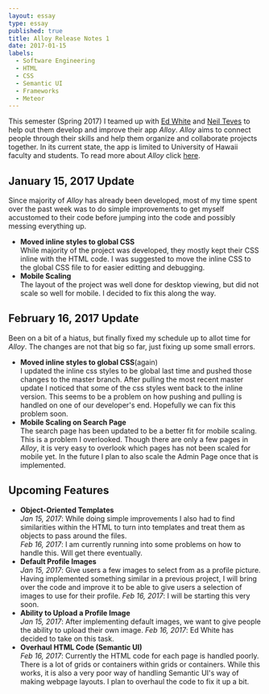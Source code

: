 ```yaml
---
layout: essay
type: essay
published: true
title: Alloy Release Notes 1
date: 2017-01-15
labels:
  - Software Engineering
  - HTML
  - CSS
  - Semantic UI
  - Frameworks
  - Meteor
---
```


This semester (Spring 2017) I teamed up with [Ed White](https://spyhi.github.io/) and [Neil Teves](https://neilnthings.github.io/) to help out them develop and improve their app <i>Alloy</i>. <i>Alloy</i> aims to connect people through their skills and help them organize and collaborate projects together. In its current state, the app is limited to University of Hawaii faculty and students. To read more about <i>Alloy</i> click [here](https://alloyteams.github.io/).

## January 15, 2017 Update

Since majority of <i>Alloy</i> has already been developed, most of my time spent over the past week was to do simple improvements to get myself accustomed to their code before jumping into the code and possibly messing everything up.

<ul>
  <li><strong>Moved inline styles to global CSS</strong>
  <br />
  While majority of the project was developed, they mostly kept their CSS inline with the HTML code. I was suggested to move the inline CSS to the global CSS file to for easier editting and debugging.
  </li>
  <li><strong>Mobile Scaling</strong>
  <br />
  The layout of the project was well done for desktop viewing, but did not scale so well for mobile. I decided to fix this along the way.
  </li> 
</ul>

## February 16, 2017 Update

Been on a bit of a hiatus, but finally fixed my schedule up to allot time for <i>Alloy</i>. The changes are not that big so far, just fixing up some small errors.

<ul>
  <li><strong>Moved inline styles to global CSS</strong>(again)
  <br />
  I updated the inline css styles to be global last time and pushed those changes to the master branch. After pulling the  most recent master update I noticed that some of the css styles went back to the inline version. This seems to be a      problem on how pushing and pulling is handled on one of our developer's end. Hopefully we can fix this problem soon.
  </li>
  <li><strong>Mobile Scaling on Search Page</strong>
  <br />
  The search page has been updated to be a better fit for mobile scaling. This is a problem I overlooked. Though there are only a few pages in <i>Alloy</i>, it is very easy to overlook which pages has not been scaled for mobile yet. In the future I plan to also scale the Admin Page once that is implemented.
  </li>
</ul>

## Upcoming Features

<ul>
  <li><strong>Object-Oriented Templates</strong>
  <br />
  <em>Jan 15, 2017</em>: While doing simple improvements I also had to find similarities within the HTML to turn into templates and treat them as objects to pass around the files.
  <br />
  <em>Feb 16, 2017</em>: I am currently running into some problems on how to handle this. Will get there eventually.
  </li>
  <li><strong>Default Profile Images</strong>
  <br />
  <em>Jan 15, 2017</em>: Give users a few images to select from as a profile picture. Having implemented something similar in a previous project, I will bring over the code and improve it to be able to give users a selection of images to use for their profile.
  <em>Feb 16, 2017</em>: I will be starting this very soon.
  </li>
  <li><strong>Ability to Upload a Profile Image</strong>
  <br />
  <em>Jan 15, 2017</em>: After implementing default images, we want to give people the ability to upload their own image.
  <em>Feb 16, 2017</em>: Ed White has decided to take on this task.
  </li>
  <li><strong>Overhaul HTML Code (Semantic UI)</strong>
  <br />
  <em>Feb 16, 2017</em>: Currently the HTML code for each page is handled poorly. There is a lot of grids or containers within grids or containers. While this works, it is also a very poor way of handling Semantic UI's way of making webpage layouts. I plan to overhaul the code to fix it up a bit.
  </li>
</ul>
